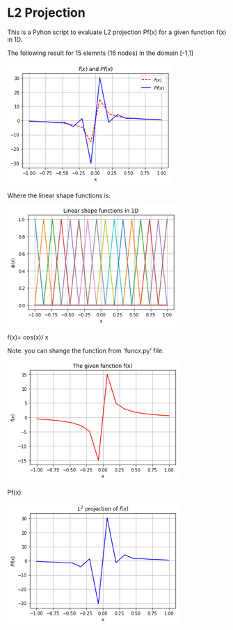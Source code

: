 # L2 Projection 

This is  a Pyhon script to evaluate L2 projection Pf(x) for a given function f(x) in 1D.

The following result for 15 elemnts (16 nodes) in the domain [-1,1] 

![result](/result.png)

Where the linear shape functions is:

![result1](/linshapefuc.png)

f(x)= cos(x)/ x

Note: you can shange the function from 'funcx.py' file.

![result2](/fx.png)

Pf(x):

![result3](/pfx.png)

